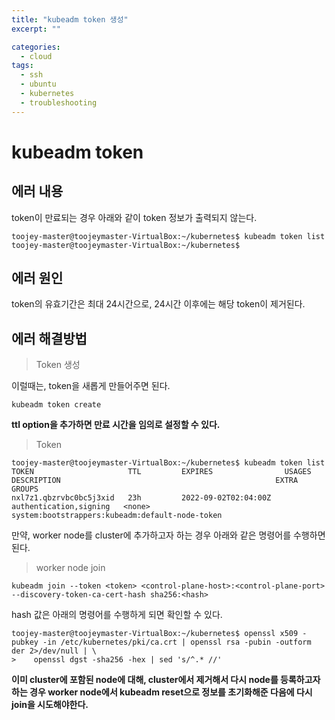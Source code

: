 ```yaml
---
title: "kubeadm token 생성"
excerpt: ""

categories:
  - cloud
tags:
  - ssh
  - ubuntu
  - kubernetes
  - troubleshooting
---
```


# kubeadm token

## 에러 내용

token이 만료되는 경우 아래와 같이 token 정보가 출력되지 않는다.

```shell
toojey-master@toojeymaster-VirtualBox:~/kubernetes$ kubeadm token list
toojey-master@toojeymaster-VirtualBox:~/kubernetes$ 
```

## 에러 원인

token의 유효기간은 최대 24시간으로, 24시간 이후에는 해당 token이 제거된다.


## 에러 해결방법

> Token 생성

이럴때는, token을 새롭게 만들어주면 된다.

```shell
kubeadm token create
```

**ttl option을 추가하면 만료 시간을 임의로 설정할 수 있다.**

> Token

```shell
toojey-master@toojeymaster-VirtualBox:~/kubernetes$ kubeadm token list
TOKEN                     TTL         EXPIRES                USAGES                   DESCRIPTION                                                EXTRA GROUPS
nxl7z1.qbzrvbc0bc5j3xid   23h         2022-09-02T02:04:00Z   authentication,signing   <none>                                                     system:bootstrappers:kubeadm:default-node-token
```

만약, worker node를 cluster에 추가하고자 하는 경우 아래와 같은 명령어를 수행하면 된다.

> worker node join

```shell
kubeadm join --token <token> <control-plane-host>:<control-plane-port> --discovery-token-ca-cert-hash sha256:<hash>
```

hash 값은 아래의 명령어를 수행하게 되면 확인할 수 있다.

```shell
toojey-master@toojeymaster-VirtualBox:~/kubernetes$ openssl x509 -pubkey -in /etc/kubernetes/pki/ca.crt | openssl rsa -pubin -outform der 2>/dev/null | \
>    openssl dgst -sha256 -hex | sed 's/^.* //'
```


**이미 cluster에 포함된 node에 대해, cluster에서 제거해서 다시 node를 등록하고자 하는 경우 worker  node에서 kubeadm reset으로 정보를 초기화해준 다음에 다시 join을 시도해야한다.**